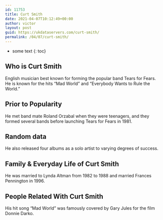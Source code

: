 ```yaml
---
id: 11753
title: Curt Smith
date: 2021-04-07T10:12:49+00:00
author: victor
layout: post
guid: https://ukdataservers.com/curt-smith/
permalink: /04/07/curt-smith/
---
```


* some text
{: toc}


## Who is Curt Smith



English musician best known for forming the popular band Tears for Fears. He is known for the hits &#8220;Mad World&#8221; and &#8220;Everybody Wants to Rule the World.&#8221;

                
                
                
## Prior to Popularity



He met band mate Roland Orzabal when they were teenagers, and they formed several bands before launching Tears for Fears in 1981.

                
                
                
## Random data



He also released four albums as a solo artist to varying degrees of success.

                
                
                
## Family & Everyday Life of Curt Smith



He was married to Lynda Altman from 1982 to 1988 and married Frances Pennington in 1996.

                
                
                
## People Related With Curt Smith



His hit song &#8220;Mad World&#8221; was famously covered by Gary Jules for the film Donnie Darko.

                
              
            
          
          
          